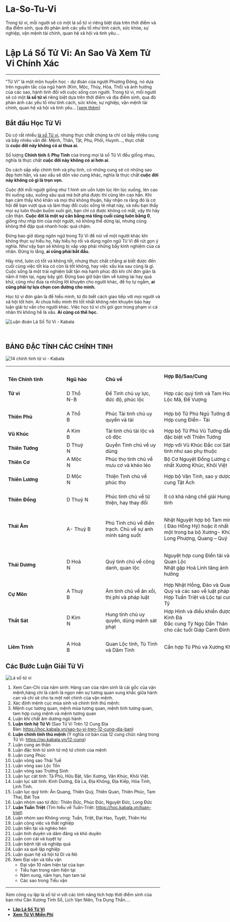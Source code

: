# La-So-Tu-Vi
Trong tử vi, mỗi người sẽ có một lá số tử vi riêng biệt dựa trên thời điểm và địa điểm sinh, qua đó phản ánh các yếu tố như tính cách, sức khỏe, sự nghiệp, vận mệnh tài chính, quan hệ xã hội và tình yêu... 
<div>
<div>
<h1>Lập L&aacute; Số Tử Vi: An Sao V&agrave; Xem Tử Vi Ch&iacute;nh X&aacute;c</h1>
</div>
<hr></div>
<div>
<p>"Tử Vi" l&agrave; một m&ocirc;n huyền học - dự đo&aacute;n của người Phương Đ&ocirc;ng, n&oacute; dựa tr&ecirc;n nguy&ecirc;n tắc của ngũ h&agrave;nh (Kim, Mộc, Thủy, Hỏa, Thổ) v&agrave; ảnh hưởng của c&aacute;c sao, h&agrave;nh tinh đối với cuộc sống con người. Trong tử vi, mỗi người sẽ c&oacute; một&nbsp;<strong>l&aacute; số tử vi</strong>&nbsp;ri&ecirc;ng biệt dựa tr&ecirc;n thời điểm v&agrave; địa điểm sinh, qua đ&oacute; phản &aacute;nh c&aacute;c yếu tố như t&iacute;nh c&aacute;ch, sức khỏe, sự nghiệp, vận mệnh t&agrave;i ch&iacute;nh, quan hệ x&atilde; hội v&agrave; t&igrave;nh y&ecirc;u...&nbsp;<a href="https://kabala.vn/tu-vi-la-gi/" target="_blank" rel="noopener">[xem th&ecirc;m]</a></p>
<h2 id="bat-dau">Bắt đầu Học Tử Vi</h2>
<p>D&ugrave; c&oacute; rất nhiều&nbsp;<a title="l&aacute; số tử vi" href="https://kabala.vn/la-so-tu-vi/" data-internallinksmanager029f6b8e52c="18">l&aacute; số Tử vi</a>, nhưng thực chất ch&uacute;ng ta chỉ c&oacute; bấy nhi&ecirc;u cung v&agrave; bấy nhi&ecirc;u vấn đề: Mệnh, Th&acirc;n, Tật, Phụ, Phối, Huynh&hellip;, thực chất l&agrave;&nbsp;<strong>cuộc đời n&agrave;y kh&ocirc;ng c&oacute; ai thua ai.</strong></p>
<p>Số lượng&nbsp;<strong>Ch&iacute;nh t&iacute;nh</strong>&nbsp;&amp;&nbsp;<strong>Phụ Tinh</strong>&nbsp;của trong mọi l&aacute; số Tử Vi đều giống nhau, nghĩa l&agrave; thực chất&nbsp;<strong>cuộc đời n&agrave;y kh&ocirc;ng c&oacute; ai hơn ai</strong>.</p>
<p>Do c&aacute;ch sắp xếp&nbsp;ch&iacute;nh tinh&nbsp;v&agrave; phụ tinh, c&oacute; những cung sẽ c&oacute; những sao đẹp hơn hẳn, v&agrave; sao xấu sẽ dồn v&agrave;o cung kh&aacute;c, nghĩa l&agrave; thực chất<strong>&nbsp;cuộc đời n&agrave;y kh&ocirc;ng c&oacute; g&igrave; l&agrave; trọn vẹn.</strong></p>
<p>Cuộc đời mỗi người giống như 1 h&igrave;nh sin uốn lượn l&uacute;c l&ecirc;n l&uacute;c xuống, l&ecirc;n cao th&igrave; xuống s&acirc;u, xuống s&acirc;u qu&aacute; m&agrave; bứt ph&aacute; được th&igrave; cũng l&ecirc;n cao hẳn. Khi bạn cảm thấy kh&oacute; khăn v&agrave; mọi thứ kh&ocirc;ng thuận, h&atilde;y nhận ra rằng đ&oacute; l&agrave; cơ hội để bạn vượt qua v&agrave; l&agrave;m thay đổi cuộc sống tẻ nhạt n&agrave;y, v&agrave; nếu bạn thấy mọi sự lu&ocirc;n thuận buồm xu&ocirc;i gi&oacute;, bạn chỉ c&oacute; được kh&ocirc;ng c&oacute; mất, vậy th&igrave; h&atilde;y cẩn thận.&nbsp;<strong>Cuộc đời l&agrave; một sự c&acirc;n bằng m&agrave; tổng cuối c&ugrave;ng lu&ocirc;n bằng 0</strong>, giống như nhịp tim của một người, n&oacute; kh&ocirc;ng thể dừng lại, nhưng cũng kh&ocirc;ng thể đập qu&aacute; nhanh hoặc qu&aacute; chậm.</p>
<p>Đừng bao giờ d&ugrave;ng ng&ocirc;n ngữ trong Tử Vi để n&oacute;i về một người kh&aacute;c khi kh&ocirc;ng thực sự hiểu họ, h&atilde;y hiểu họ rồi v&agrave; d&ugrave;ng ng&ocirc;n ngữ Tử Vi để r&uacute;t gọn &yacute; nghĩa. Như vậy bạn sẽ kh&ocirc;ng bị vấp v&aacute;p phải những bẫy kinh nghiệm của c&aacute; nh&acirc;n. Đừng lo lắng,&nbsp;<strong>ai cũng phải bắt đầu.</strong></p>
<p>H&atilde;y nhớ, lu&ocirc;n c&oacute; tốt v&agrave; kh&ocirc;ng tốt, nhưng thực chất chẳng ai biết được đến cuối c&ugrave;ng việc tốt kia c&oacute; c&ograve;n l&agrave; tốt kh&ocirc;ng, hay việc xấu kia sau c&ugrave;ng l&agrave; g&igrave;. Cuộc sống l&agrave; một trải nghiệm bất tận m&agrave; hạnh ph&uacute;c đ&ocirc;i khi chỉ đơn giản l&agrave; nằm ở hiện tại, ngay b&acirc;y giờ. Đừng bao giờ bận t&acirc;m về tương lai hay qu&aacute; khứ, cũng như đưa ra những lời khuy&ecirc;n cho người kh&aacute;c, để họ tự ngẫm,&nbsp;<strong>ai cũng phải tự lựa chọn con đường cho m&igrave;nh.</strong></p>
<p>Học tử vi&nbsp;đơn giản l&agrave; để hiểu m&igrave;nh, từ đ&oacute; biết c&aacute;ch giao tiếp với mọi người v&agrave; x&atilde; hội tốt hơn. Ai chưa hiểu m&igrave;nh th&igrave; tốt nhất kh&ocirc;ng n&ecirc;n khuy&ecirc;n bảo hay luận giải tư vấn cho người kh&aacute;c. Việc học tử vi chỉ g&oacute;i gọn trong phạm vi c&aacute; nh&acirc;n th&igrave; kh&ocirc;ng hề l&agrave; xấu.&nbsp;<strong>Ai cũng c&oacute; thể học.</strong></p>
<p><img style="height: auto;" title="Luận đo&aacute;n L&aacute; Số Tử Vi - Kabala" src="https://kabala.vn/wp-content/uploads/2023/12/Luan-doan-la-so-tu-vi.png" alt="Luận đo&aacute;n L&aacute; Số Tử Vi - Kabala"></p>
<p>&nbsp;</p>
<h2>BẢNG ĐẶC T&Iacute;NH C&Aacute;C CH&Iacute;NH TINH</h2>
<p><img style="height: auto;" title="14 ch&iacute;nh tinh tử vi - Kabala" src="https://kabala.vn/wp-content/uploads/2023/12/tvnl-3.jpg.webp" alt="14 ch&iacute;nh tinh tử vi - Kabala"></p>
<div>
<table style="width: 1274px; height: 936px;" data-ace-table-col-widths="126;106;149;193;193;205"><colgroup><col style="width: 191px;" width="15%"><col style="width: 127px;" width="10%"><col style="width: 191px;" width="15%"><col style="width: 255px;" width="20%"><col style="width: 255px;" width="20%"><col style="width: 255px;" width="20%"></colgroup>
<tbody>
<tr style="height: 54px;">
<td style="height: 54px;" colspan="1" rowspan="1">
<div>&nbsp;</div>
<div><strong>T&ecirc;n Ch&iacute;nh tinh</strong></div>
</td>
<td style="height: 54px;" colspan="1" rowspan="1">
<div>&nbsp;</div>
<div><strong>Ngũ h&agrave;o</strong></div>
</td>
<td style="height: 54px;" colspan="1" rowspan="1">
<div>&nbsp;</div>
<div><strong>Chủ về</strong></div>
</td>
<td style="height: 54px;" colspan="1" rowspan="1">
<div>&nbsp;</div>
<div><strong>Hợp Bộ/Sao/Cung</strong></div>
<div>&nbsp;</div>
</td>
<td style="height: 54px;" colspan="1" rowspan="1">
<div>&nbsp;</div>
<div><strong>Kỵ</strong></div>
<div><strong>Bộ/ Sao/ Cung</strong></div>
</td>
<td style="height: 54px;" colspan="1" rowspan="1">
<div>&nbsp;</div>
<div><strong>Kinh nghiệm</strong></div>
<div><strong>Ghi ch&uacute;</strong></div>
</td>
</tr>
<tr style="height: 54px;">
<td style="height: 54px;" colspan="1" rowspan="1">
<div><strong>Tử vi</strong></div>
<div>&nbsp;</div>
</td>
<td style="height: 54px;" colspan="1" rowspan="1">
<div>D Thổ</div>
<div>N-B</div>
</td>
<td style="height: 54px;" colspan="1" rowspan="1">
<div>Đế Tinh chủ uy lực, đức độ, ph&uacute;c lộc</div>
</td>
<td style="height: 54px;" colspan="1" rowspan="1">
<div>Hợp c&aacute;c qu&yacute; tinh v&agrave; Tam Ho&aacute;, Lộc M&atilde;, Đế Vượng</div>
</td>
<td style="height: 54px;" colspan="1" rowspan="1">
<div>Kỵ gặp Tuần Triệt, Kh&ocirc;ng Kiếp, K&igrave;nh Đ&agrave;.</div>
<div>Chế ngự được Hoả</div>
</td>
<td style="height: 54px;" colspan="1" rowspan="1">
<div>Đ&oacute;ng cung n&agrave;o Ph&uacute;c cho cung đ&oacute;. Nếu Tử Vi h&atilde;m địa th&igrave; k&eacute;m uy lực v&agrave; kh&ocirc;ng cứu giải</div>
</td>
</tr>
<tr style="height: 54px;">
<td style="height: 54px;" colspan="1" rowspan="1">
<div><strong>Thi&ecirc;n Phủ</strong></div>
</td>
<td style="height: 54px;" colspan="1" rowspan="1">
<div>A Thổ</div>
<div>B</div>
</td>
<td style="height: 54px;" colspan="1" rowspan="1">
<div>Ph&uacute;c T&agrave;i tinh chủ uy quyền v&agrave; t&agrave;i</div>
</td>
<td style="height: 54px;" colspan="1" rowspan="1">
<div>Hợp bộ Tử Phủ Ngũ Tướng đắc</div>
<div>Hợp cung Điền- T&agrave;i</div>
</td>
<td style="height: 54px;" colspan="1" rowspan="1">
<div>Kỵ gặp Tuần Triệt</div>
<div>Kh&ocirc;ng Kiếp, Thi&ecirc;n Kh&ocirc;ng</div>
</td>
<td style="height: 54px;" colspan="1" rowspan="1">
<div>Bộ Tử Phủ Ngũ Tướng đắc c&oacute; khả năng chế ngự c&aacute;c Hung tinh K&igrave;nh Đ&agrave;, Hoả Linh</div>
</td>
</tr>
<tr style="height: 36px;">
<td style="height: 36px;" colspan="1" rowspan="1">
<div><strong>Vũ Kh&uacute;c</strong></div>
</td>
<td style="height: 36px;" colspan="1" rowspan="1">
<div>A Kim</div>
<div>B</div>
</td>
<td style="height: 36px;" colspan="1" rowspan="1">
<div>T&agrave;i tinh chủ t&agrave;i lộc v&agrave; c&ocirc; độc</div>
</td>
<td style="height: 36px;" colspan="1" rowspan="1">
<div>Hợp bộ Tử Phủ Vũ Tướng đắc, đặc biệt với Thi&ecirc;n Tướng</div>
</td>
<td style="height: 36px;" colspan="1" rowspan="1">
<div>H&atilde;m gặp&nbsp;Ph&aacute; Qu&acirc;n&nbsp;v&agrave; S&aacute;t tinh dễ bị tai hoạ v&agrave; ph&aacute; sản</div>
</td>
<td style="height: 36px;" colspan="1" rowspan="1">
<div>Miếu Vượng Gặp S&aacute;t tinh kh&ocirc;ng đ&aacute;ng lo ngại</div>
</td>
</tr>
<tr style="height: 36px;">
<td style="height: 36px;" colspan="1" rowspan="1">
<div><strong>Thi&ecirc;n Tướng</strong></div>
</td>
<td style="height: 36px;" colspan="1" rowspan="1">
<div>D Thuỷ</div>
<div>N</div>
</td>
<td style="height: 36px;" colspan="1" rowspan="1">
<div>Quyền Tinh chủ về uy dũng</div>
</td>
<td style="height: 36px;" colspan="1" rowspan="1">
<div>Hợp với Vũ Kh&uacute;c Đắc coi S&aacute;t tinh như sao phụ thuộc</div>
</td>
<td style="height: 36px;" colspan="1" rowspan="1">
<div>Kỵ gặp Tuần- Triệt Kh&ocirc;ng Kiếp, K&igrave;nh H&igrave;nh h&atilde;m địa</div>
</td>
<td style="height: 36px;" colspan="1" rowspan="1">
<div>Lu&ocirc;n hợp với bộ Tử Phủ Vũ Vũ để k&igrave;nh chống lại Ph&aacute; Qu&acirc;n</div>
</td>
</tr>
<tr style="height: 36px;">
<td style="height: 36px;" colspan="1" rowspan="1">
<div><strong>Thi&ecirc;n Cơ</strong></div>
</td>
<td style="height: 36px;" colspan="1" rowspan="1">
<div>A Mộc</div>
<div>N</div>
</td>
<td style="height: 36px;" colspan="1" rowspan="1">
<div>Ph&uacute;c thọ tinh chủ về mưu cơ v&agrave; kh&eacute;o l&eacute;o</div>
</td>
<td style="height: 36px;" colspan="1" rowspan="1">
<div>Bộ Cơ Nguyệt Đồng Lương cần nhất Xương Kh&uacute;c, Kh&ocirc;i Việt</div>
</td>
<td style="height: 36px;" colspan="1" rowspan="1">
<div>H&atilde;m Kỵ gặp H&igrave;nh Kỵ v&agrave; S&aacute;t tinh</div>
</td>
<td style="height: 36px;" colspan="1" rowspan="1">
<div>Chủ về kh&ocirc;n ngoan, Mưu lược, quyền biến</div>
</td>
</tr>
<tr style="height: 54px;">
<td style="height: 54px;" colspan="1" rowspan="1">
<div><strong>Thi&ecirc;n Lương</strong></div>
</td>
<td style="height: 54px;" colspan="1" rowspan="1">
<div>D Mộc</div>
<div>N</div>
</td>
<td style="height: 54px;" colspan="1" rowspan="1">
<div>Thiện Tinh chủ về ph&uacute;c thọ</div>
</td>
<td style="height: 54px;" colspan="1" rowspan="1">
<div>Hợp bộ Văn Tinh, sao y dược v&agrave; cung Tật &Aacute;ch</div>
</td>
<td style="height: 54px;" colspan="1" rowspan="1">
<div>C&oacute; khả năng chế giải Hung tinh g&acirc;y bệnh</div>
</td>
<td style="height: 54px;" colspan="1" rowspan="1">
<div>L&agrave; người ph&oacute;ng kho&aacute;ng, tuỳ ho&agrave;n cảnh m&agrave; giao cảm, &iacute;t g&ograve; b&oacute; trong khu&ocirc;n khổ</div>
</td>
</tr>
<tr style="height: 54px;">
<td style="height: 54px;" colspan="1" rowspan="1">
<div><strong>Thi&ecirc;n Đồng</strong></div>
</td>
<td style="height: 54px;" colspan="1" rowspan="1">
<div>D Thuỷ N</div>
</td>
<td style="height: 54px;" colspan="1" rowspan="1">
<div>Ph&uacute;c tinh chủ về từ thiện, hay thay đổi</div>
</td>
<td style="height: 54px;" colspan="1" rowspan="1">
<div>&Iacute;t c&oacute; khả năng chế giải Hung tinh</div>
</td>
<td style="height: 54px;" colspan="1" rowspan="1">
<div>Kỵ gặp H&igrave;nh- Kỵ v&agrave; S&aacute;t tinh</div>
</td>
<td style="height: 54px;" colspan="1" rowspan="1">
<div>Bản chất hiền ho&agrave; khoan hậu, nếu đi với Ch&iacute;nh tinh xấu dễ bị thua thiệt</div>
</td>
</tr>
<tr style="height: 108px;">
<td style="height: 108px;" colspan="1" rowspan="1">
<div><strong>Th&aacute;i &Acirc;m</strong></div>
<div>&nbsp;</div>
</td>
<td style="height: 108px;" colspan="1" rowspan="1">
<div>A- Thuỷ B</div>
</td>
<td style="height: 108px;" colspan="1" rowspan="1">
<div>Ph&uacute; Tinh chủ về điền trạch. Chủ về sự anh minh s&aacute;ng suốt</div>
</td>
<td style="height: 108px;" colspan="1" rowspan="1">
<div>Nhật Nguyệt hợp bộ Tam minh ( Đ&agrave;o Hồng Hỷ) hoặc &iacute;t nhất một trong ba bộ Xương- Kh&uacute;c, Long Phượng, Quang &ndash; Qu&yacute;</div>
</td>
<td style="height: 108px;" colspan="1" rowspan="1">
<div>Nhật Nguyệt Miếu Vượng kỵ gặp Tuần Triệt Kh&ocirc;ng Kiếp v&agrave; bộ Ri&ecirc;u Đ&agrave; Kỵ</div>
<div>Nhật Nguyệt đắc cần Tuần Triệt hoặc Thi&ecirc;n T&agrave;i v&agrave; Ho&aacute; Kỵ tại hai cung Sửu M&ugrave;i</div>
</td>
<td style="height: 108px;" colspan="1" rowspan="1">
<div>Nhật Đắc c&aacute;ch phải l&agrave; tuổi Hoả v&agrave; Nguyệt phải l&agrave; mệnh Thuỷ. S&aacute;ng sủa hay lạc h&atilde;m chỉ l&agrave; phụ thuộc, trường hợp mập mờ kh&ocirc;ng hợp c&aacute;ch</div>
<div>&nbsp;</div>
</td>
</tr>
<tr style="height: 72px;">
<td style="height: 72px;" colspan="1" rowspan="1">
<div><strong>Th&aacute;i Dương</strong></div>
</td>
<td style="height: 72px;" colspan="1" rowspan="1">
<div>D Hoả</div>
<div>N</div>
</td>
<td style="height: 72px;" colspan="1" rowspan="1">
<div>Qu&yacute; tinh chủ về c&ocirc;ng danh, quan lộc</div>
</td>
<td style="height: 72px;" colspan="1" rowspan="1">
<div>Nguyệt hợp cung Điền t&agrave;i v&agrave; Quan Lộc</div>
<div>Nhật gặp Hoả Linh tăng ảnh hưởng</div>
</td>
<td style="height: 72px;" colspan="1" rowspan="1">
<div>Bộ Nhật Nguyệt c&oacute; khả năng cứu giải tương đối mạnh đối với K&igrave;nh v&agrave; D&acirc;m tinh</div>
</td>
<td style="height: 72px;" colspan="1" rowspan="1">
<div>Bộ Nhật Nguyệt cần đ&oacute;ng đ&uacute;ng &acirc;m dương vị hợp tuổi &Acirc;m Dương c&agrave;ng tốt sẽ được quang minh s&aacute;ng tỏ c&ograve;n lại chỉ l&agrave; tạm thời</div>
</td>
</tr>
<tr style="height: 54px;">
<td style="height: 54px;" colspan="1" rowspan="1">
<div><strong>Cự M&ocirc;n</strong></div>
</td>
<td style="height: 54px;" colspan="1" rowspan="1">
<div>A Thuỷ</div>
<div>B</div>
</td>
<td style="height: 54px;" colspan="1" rowspan="1">
<div>&Acirc;m tinh chủ về ăn xổi, thị phi v&agrave; ph&aacute;p luật</div>
</td>
<td style="height: 54px;" colspan="1" rowspan="1">
<div>Hợp Nhật Hồng, Đ&agrave;o v&agrave; Quang Qu&yacute; v&agrave; c&aacute;c sao về luật ph&aacute;p</div>
<div>Hợp Tuần Triệt v&agrave; Lộc tại cung T&yacute;</div>
</td>
<td style="height: 54px;" colspan="1" rowspan="1">
<div>Kỵ gặp H&igrave;nh- Kỵ v&agrave; Lục S&aacute;t tinh</div>
<div>Ho&aacute; Khoa giải được Cự H&atilde;m</div>
</td>
<td style="height: 54px;" colspan="1" rowspan="1">
<div>Hợp c&aacute;c tuổi Ất B&iacute;nh tại Sửu M&ugrave;i v&agrave; T&acirc;n Qu&yacute; tại Th&igrave;n Tuất tăng ảnh hưởng tốt giảm bớt ảnh hưởng xấu</div>
</td>
</tr>
<tr style="height: 72px;">
<td style="height: 72px;" colspan="1" rowspan="1">
<div><strong>Thất S&aacute;t</strong></div>
</td>
<td style="height: 72px;" colspan="1" rowspan="1">
<div>D Kim</div>
<div>N</div>
</td>
<td style="height: 72px;" colspan="1" rowspan="1">
<div>Hung tinh chủ uy quyền, dũng m&atilde;nh s&aacute;t phạt</div>
</td>
<td style="height: 72px;" colspan="1" rowspan="1">
<div>Hợp H&igrave;nh v&agrave; điều khiển được K&igrave;nh Đ&agrave;</div>
<div>Đắc cung T&yacute; Ngọ Dần Th&acirc;n cho c&aacute;c tuổi Gi&aacute;p Canh Đinh Kỷ</div>
</td>
<td style="height: 72px;" colspan="1" rowspan="1">
<div>Ảnh hưởng xấu tại cung Tật &Aacute;ch v&agrave; Nữ Mệnh Tai hoạ nhất l&agrave; gặp Th&ecirc;m K&igrave;nh Đ&agrave;</div>
</td>
<td style="height: 72px;" colspan="1" rowspan="1">
<div>Bộ S&aacute;t Ph&aacute; Li&ecirc;m Tham cần Thai C&aacute;o v&agrave; Lục s&aacute;t tinh đắc</div>
<div>Đắc chủ dũng m&atilde;nh mưu cơ hiếu thắng được hiển đạt</div>
</td>
</tr>
<tr style="height: 72px;">
<td style="height: 72px;" colspan="1" rowspan="1">
<div><strong>Li&ecirc;m Trinh</strong></div>
</td>
<td style="height: 72px;" colspan="1" rowspan="1">
<div>A Hoả</div>
<div>B</div>
</td>
<td style="height: 72px;" colspan="1" rowspan="1">
<div>Quan Lộc tinh, T&ugrave; Tinh v&agrave; D&acirc;m Tinh</div>
</td>
<td style="height: 72px;" colspan="1" rowspan="1">
<div>Cần hợp Tủ Phủ v&agrave; Xương Kh&uacute;c</div>
</td>
<td style="height: 72px;" colspan="1" rowspan="1">
<div>Kỵ gặp H&igrave;nh Hổ Kỵ v&agrave; Lục s&aacute;t tinh chuy&ecirc;n tai hoạ</div>
<div>Hợp với c&aacute;c D&acirc;m tinh l&agrave; Đ&agrave;o Hoa thứ hai</div>
</td>
<td style="height: 72px;" colspan="1" rowspan="1">
<div>Bản chất ch&iacute;nh trực, uy nghi&ecirc;m hợp bộ Tử Phủ tăng ảnh hưởng, c&ograve;n nếu hợp S&aacute;t Ph&aacute; Tham dễ h&ugrave;a theo g&acirc;y ảnh hưởng xấu</div>
</td>
</tr>
<tr style="height: 54px;">
<td style="height: 54px;" colspan="1" rowspan="1">
<div><strong>Tham Lang</strong></div>
</td>
<td style="height: 54px;" colspan="1" rowspan="1">
<div>A Mộc</div>
<div>B</div>
</td>
<td style="height: 54px;" colspan="1" rowspan="1">
<div>Hung D&acirc;m tinh chủ hoạ ph&uacute;c, uy quyền</div>
</td>
<td style="height: 54px;" colspan="1" rowspan="1">
<div>Đắc điều khiển được Hoả Linh</div>
<div>Hợp Vũ Kh&uacute;c tại bốn cung Tứ Mộ</div>
</td>
<td style="height: 54px;" colspan="1" rowspan="1">
<div>H&atilde;m c&ugrave;ng c&aacute;c D&acirc;m tinh g&acirc;y ph&aacute; t&aacute;n</div>
</td>
<td style="height: 54px;" colspan="1" rowspan="1">
<div>Miếu Vượng chủ uy quyền, T&agrave;i lộc, Thọ v&agrave; hậu vận tốt</div>
<div>H&atilde;m chỉ sắc dục, bệnh tật</div>
</td>
</tr>
<tr style="height: 90px;">
<td style="height: 90px;" colspan="1" rowspan="1">
<div><strong>Ph&aacute; Qu&acirc;n</strong></div>
</td>
<td style="height: 90px;" colspan="1" rowspan="1">
<div>A Thuỷ</div>
<div>B</div>
</td>
<td style="height: 90px;" colspan="1" rowspan="1">
<div>Hung tinh chủ sự dũng m&atilde;nh bạo t&iacute;n</div>
</td>
<td style="height: 90px;" colspan="1" rowspan="1">
<div>Hợp&nbsp;Thi&ecirc;n Lương&nbsp;Khoa v&agrave; Nguyệt Đức giải được phần n&agrave;o Ph&aacute; Qu&acirc;n H&atilde;m</div>
<div>Hợp c&aacute;c tuổi Đinh Kỷ</div>
</td>
<td style="height: 90px;" colspan="1" rowspan="1">
<div>Đắc điều khiển Kh&ocirc;ng &ndash; Kiếp v&agrave; K&igrave;nh Đ&agrave;</div>
<div>Kỵ gặp Hao t&aacute;n tinh</div>
<div>&nbsp;</div>
</td>
<td style="height: 90px;" colspan="1" rowspan="1">
<div>Hợp ph&aacute; to&aacute;i dễ bạo ph&aacute;t bạo t&agrave;n</div>
<div>L&agrave; S&aacute;t tinh n&ecirc;n dẫu Đắc vẫn c&oacute; bản chất ph&aacute; t&aacute;n, thăng trầm, kh&ocirc;ng bền vững, dễ yểu mệnh nếu hội tụ th&ecirc;m nhiều s&aacute;t tinh</div>
</td>
</tr>
<tr style="height: 36px;">
<td style="height: 36px;" colspan="6" rowspan="1">
<div>A = &Acirc;m D = Dương N = Nam đẩu tinh B = Bắc đẩu tinh</div>
</td>
</tr>
</tbody>
</table>
<h2 id="ftoc-heading-5">C&aacute;c&nbsp;Bước Luận Giải Tử Vi</h2>
<p><img style="height: auto;" title="Tử Vi L&agrave; G&igrave;? Học Luận Giải Tử Vi V&agrave; Luận Đo&aacute;n Vận Hạn 6" src="https://tuvi.kabala.vn/images/tuvi-tutorial.png" alt="L&aacute; số tử vi"></p>
<ol style="list-style-type: decimal;">
<li>Xem Can-Chi của năm sinh: H&agrave;ng can của năm sinh l&agrave; c&aacute;i gốc của vận mệnh,h&agrave;ng chi l&agrave; c&agrave;nh l&agrave; ngọn n&ecirc;n sự tương quan xung khắc giữa h&agrave;nh can v&agrave; chi sẽ cho ta một n&eacute;t ch&iacute;nh của vận mệnh.</li>
<li>X&aacute;c định mệnh cục m&ugrave;a sinh v&agrave; ch&iacute;nh tinh thủ mệnh:</li>
<li>Mệnh cục tương quan, mệnh m&ugrave;a tương quan, mệnh tinh tương quan, tam hợp cung mệnh v&agrave; mệnh tương quan</li>
<li>Luận kh&iacute; chất &acirc;m dương ngũ h&agrave;nh</li>
<li><strong>Luận tinh hệ Tử Vi</strong>&nbsp;(Sao Tử Vi Tr&ecirc;n 12 Cung Địa B&agrave;n:&nbsp;<a href="https://hoc.kabala.vn/sao-tu-vi-tren-12-cung-dia-ban" target="_blank" rel="noopener">https://hoc.kabala.vn/sao-tu-vi-tren-12-cung-dia-ban</a>)</li>
<li><strong>Luận ch&iacute;nh tinh thủ mệnh</strong>&nbsp;(&Yacute; nghĩa cơ bản của 12 cung chức năng trong Tử Vi:&nbsp;<a href="https://go.kabala.vn/12-cung" target="_blank" rel="noopener" aria-invalid="true">https://go.kabala.vn/12-cung</a>)</li>
<li>Luận cung an th&acirc;n</li>
<li>Luận đặc t&iacute;nh tứ sinh tứ mộ tứ ch&iacute;nh của mệnh</li>
<li>Luận cung Ph&uacute;c</li>
<li>Luận v&ograve;ng sao Th&aacute;i Tuế</li>
<li>Luận v&ograve;ng sao Lộc Tồn</li>
<li>Luận v&ograve;ng sao Trường Sinh</li>
<li>Luận lục c&aacute;t tinh: Tả Phủ, Hữu Bật, Văn Xương, Văn Kh&uacute;c, Kh&ocirc;i Việt.</li>
<li>Luận lục s&aacute;t tinh: K&igrave;nh Dương, Đ&agrave; La, Địa Kh&ocirc;ng, Địa Kiếp, Hỏa Tinh, Linh Tinh.</li>
<li>Luận lục qu&yacute; tinh: &Acirc;n Quang, Thi&ecirc;n Qu&yacute;, Thi&ecirc;n Quan, Thi&ecirc;n Ph&uacute;c, Tam Thai, B&aacute;t Tọa</li>
<li>Luận nh&oacute;m sao tứ đức: Thi&ecirc;n Đức, Ph&uacute;c Đức, Nguyệt Đức, Long Đức</li>
<li><strong>Luận Tuần Triệt</strong>&nbsp;(T&igrave;m hiểu về Tuần-Triệt:&nbsp;<a href="https://hoc.kabala.vn/tuan-triet" target="_blank" rel="noopener">https://hoc.kabala.vn/tuan-triet</a>)</li>
<li>Luận nh&oacute;m sao Kh&ocirc;ng vong: Tuần, Triệt, Đại Hao, Tuyệt, Thi&ecirc;n Hư</li>
<li>Luận c&ocirc;ng việc v&agrave; thất nghiệp</li>
<li>Luận tiền t&agrave;i v&agrave; ngh&egrave;o h&egrave;n</li>
<li>Luận t&igrave;nh duy&ecirc;n v&agrave; d&acirc;m đ&atilde;ng v&agrave; kh&ocirc; duy&ecirc;n</li>
<li>Luận con c&aacute;i v&agrave; tuyệt tự</li>
<li>Luận bệnh tật v&agrave; nghiệp quả</li>
<li>Luận xa qu&ecirc; lập nghiệp</li>
<li>Luận quan hệ x&atilde; hội từ Di v&agrave; N&ocirc;</li>
<li>Xem Đại vận v&agrave; tiểu vận
<ul>
<li>Đại vận 10 năm hiện tại của bạn</li>
<li>Tiểu hạn trong năm hiện tại</li>
<li>Năm xung, năm hạn, hạn tam tai</li>
<li>C&aacute;c sao trong Tiểu vận</li>
</ul>
</li>
</ol>
<hr>
<p>Xem c&ocirc;ng cụ lập l&aacute; số tử vi với c&aacute;c t&iacute;nh năng t&iacute;ch hợp thời điểm sinh của bạn&nbsp;như C&acirc;n Xương T&iacute;nh Số, Lịch Vạn Ni&ecirc;n, Tra Dụng Thần....</p>
<ul>
<li style="font-weight: bold;"><a href="https://kabala.vn/la-so-tu-vi/"><strong>Lập L&aacute; Số Tử Vi</strong></a></li>
<li style="font-weight: bold;"><strong><a href="https://tuvi.kabala.vn/">Xem Tử Vi Miễn Ph&iacute;</a></strong></li>
</ul>
</div>
</div>
